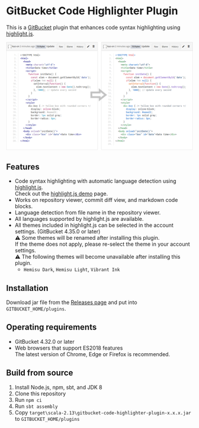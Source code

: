 # GitBucket Code Highlighter Plugin

This is a [GitBucket](https://gitbucket.github.io/) plugin that enhances code syntax highlighting using [highlight.js](https://highlightjs.org/).

![Screenshot of enhanced code syntax highlighting in GitBucket](screenshots/highlighting.png)


## Features

* Code syntax highlighting with automatic language detection using [highlight.js](https://highlightjs.org/).  
  Check out the [highlight.js demo](https://highlightjs.org/static/demo/) page.
* Works on repository viewer, commit diff view, and markdown code blocks.
* Language detection from file name in the repository viewer.
* All languages supported by highlight.js are available.
* All themes included in highlight.js can be selected in the account settings. (GitBucket 4.35.0 or later)  
  ⚠️ Some themes will be renamed after installing this plugin.  
  If the theme does not apply, please re-select the theme in your account settings.  
  ⚠️ The following themes will become unavailable after installing this plugin.
  - `Hemisu Dark`, `Hemisu Light`, `Vibrant Ink`


## Installation

Download jar file from the [Releases page](https://github.com/kaz-on/gitbucket-code-highlighter-plugin/releases) and put into `GITBUCKET_HOME/plugins`.


## Operating requirements

* GitBucket 4.32.0 or later
* Web browsers that support ES2018 features  
  The latest version of Chrome, Edge or Firefox is recommended.


## Build from source

1. Install Node.js, npm, sbt, and JDK 8
2. Clone this repository
3. Run `npm ci`
4. Run `sbt assembly`
5. Copy `target\scala-2.13\gitbucket-code-highlighter-plugin-x.x.x.jar` to `GITBUCKET_HOME/plugins`
